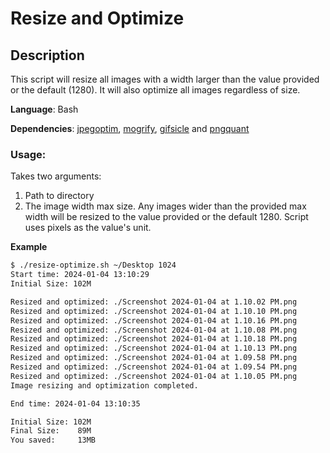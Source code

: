 # Resize and Optimize

## Description

This script will resize all images with a width larger than the value provided or the default (1280). It will also optimize all images regardless of size.

**Language**: Bash

**Dependencies**: [jpegoptim](https://github.com/tjko/jpegoptim), [mogrify](https://github.com/elixir-mogrify/mogrify), [gifsicle](http://www.lcdf.org/gifsicle/) and [pngquant](https://pngquant.org)

### Usage:

Takes two arguments:

1. Path to directory
2. The image width max size. Any images wider than the provided max width will be resized to the value provided or the default 1280. Script uses pixels as the value's unit.

**Example**

```bash
$ ./resize-optimize.sh ~/Desktop 1024
Start time: 2024-01-04 13:10:29
Initial Size: 102M

Resized and optimized: ./Screenshot 2024-01-04 at 1.10.02 PM.png
Resized and optimized: ./Screenshot 2024-01-04 at 1.10.10 PM.png
Resized and optimized: ./Screenshot 2024-01-04 at 1.10.16 PM.png
Resized and optimized: ./Screenshot 2024-01-04 at 1.10.08 PM.png
Resized and optimized: ./Screenshot 2024-01-04 at 1.10.18 PM.png
Resized and optimized: ./Screenshot 2024-01-04 at 1.10.13 PM.png
Resized and optimized: ./Screenshot 2024-01-04 at 1.09.58 PM.png
Resized and optimized: ./Screenshot 2024-01-04 at 1.09.54 PM.png
Resized and optimized: ./Screenshot 2024-01-04 at 1.10.05 PM.png
Image resizing and optimization completed.

End time: 2024-01-04 13:10:35

Initial Size: 102M
Final Size:    89M
You saved:     13MB
```
